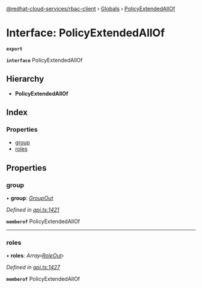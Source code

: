 [@redhat-cloud-services/rbac-client](../README.md) › [Globals](../globals.md) › [PolicyExtendedAllOf](policyextendedallof.md)

# Interface: PolicyExtendedAllOf

**`export`** 

**`interface`** PolicyExtendedAllOf

## Hierarchy

* **PolicyExtendedAllOf**

## Index

### Properties

* [group](policyextendedallof.md#group)
* [roles](policyextendedallof.md#roles)

## Properties

###  group

• **group**: *[GroupOut](groupout.md)*

*Defined in [api.ts:1421](https://github.com/RedHatInsights/javascript-clients/blob/master/packages/rbac/api.ts#L1421)*

**`memberof`** PolicyExtendedAllOf

___

###  roles

• **roles**: *Array‹[RoleOut](roleout.md)›*

*Defined in [api.ts:1427](https://github.com/RedHatInsights/javascript-clients/blob/master/packages/rbac/api.ts#L1427)*

**`memberof`** PolicyExtendedAllOf
